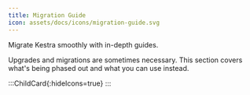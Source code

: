```yaml
---
title: Migration Guide
icon: assets/docs/icons/migration-guide.svg
---
```


Migrate Kestra smoothly with in-depth guides.

Upgrades and migrations are sometimes necessary. This section covers what's being phased out and what you can use instead.

:::ChildCard{:hideIcons=true}
:::